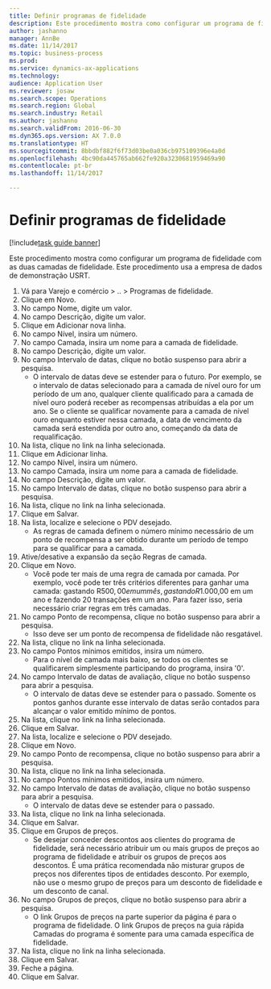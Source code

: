 ```yaml
--- 
title: Definir programas de fidelidade
description: Este procedimento mostra como configurar um programa de fidelidade com as duas camadas de fidelidade.
author: jashanno
manager: AnnBe
ms.date: 11/14/2017
ms.topic: business-process
ms.prod: 
ms.service: dynamics-ax-applications
ms.technology: 
audience: Application User
ms.reviewer: josaw
ms.search.scope: Operations
ms.search.region: Global
ms.search.industry: Retail
ms.author: jashanno
ms.search.validFrom: 2016-06-30
ms.dyn365.ops.version: AX 7.0.0
ms.translationtype: HT
ms.sourcegitcommit: 8bbdbf882f6f73d03be0a036cb975109396e4a0d
ms.openlocfilehash: 4bc90da445765ab662fe920a3230681959469a90
ms.contentlocale: pt-br
ms.lasthandoff: 11/14/2017

---
```

# <a name="define-loyalty-programs"></a>Definir programas de fidelidade

[!include[task guide banner](../includes/task-guide-banner.md)]

Este procedimento mostra como configurar um programa de fidelidade com as duas camadas de fidelidade. Este procedimento usa a empresa de dados de demonstração USRT.

1. Vá para Varejo e comércio > .. > Programas de fidelidade.
2. Clique em Novo.
3. No campo Nome, digite um valor.
4. No campo Descrição, digite um valor.
5. Clique em Adicionar nova linha.
6. No campo Nível, insira um número.
7. No campo Camada, insira um nome para a camada de fidelidade.
8. No campo Descrição, digite um valor.
9. No campo Intervalo de datas, clique no botão suspenso para abrir a pesquisa.
    * O intervalo de datas deve se estender para o futuro. Por exemplo, se o intervalo de datas selecionado para a camada de nível ouro for um período de um ano, qualquer cliente qualificado para a camada de nível ouro poderá receber as recompensas atribuídas a ela por um ano. Se o cliente se qualificar novamente para a camada de nível ouro enquanto estiver nessa camada, a data de vencimento da camada será estendida por outro ano, começando da data de requalificação.  
10. Na lista, clique no link na linha selecionada.
11. Clique em Adicionar linha.
12. No campo Nível, insira um número.
13. No campo Camada, insira um nome para a camada de fidelidade.
14. No campo Descrição, digite um valor.
15. No campo Intervalo de datas, clique no botão suspenso para abrir a pesquisa.
16. Na lista, clique no link na linha selecionada.
17. Clique em Salvar.
18. Na lista, localize e selecione o PDV desejado.
    * As regras de camada definem o número mínimo necessário de um ponto de recompensa a ser obtido durante um período de tempo para se qualificar para a camada.  
19. Ative/desative a expansão da seção Regras de camada.
20. Clique em Novo.
    * Você pode ter mais de uma regra de camada por camada. Por exemplo, você pode ter três critérios diferentes para ganhar uma camada: gastando R$500,00 em um mês, gastando R$1.000,00 em um ano e fazendo 20 transações em um ano. Para fazer isso, seria necessário criar regras em três camadas.  
21. No campo Ponto de recompensa, clique no botão suspenso para abrir a pesquisa.
    * Isso deve ser um ponto de recompensa de fidelidade não resgatável.  
22. Na lista, clique no link na linha selecionada.
23. No campo Pontos mínimos emitidos, insira um número.
    * Para o nível de camada mais baixo, se todos os clientes se qualificarem simplesmente participando do programa, insira '0'.  
24. No campo Intervalo de datas de avaliação, clique no botão suspenso para abrir a pesquisa.
    * O intervalo de datas deve se estender para o passado. Somente os pontos ganhos durante esse intervalo de datas serão contados para alcançar o valor emitido mínimo de pontos.  
25. Na lista, clique no link na linha selecionada.
26. Clique em Salvar.
27. Na lista, localize e selecione o PDV desejado.
28. Clique em Novo.
29. No campo Ponto de recompensa, clique no botão suspenso para abrir a pesquisa.
30. Na lista, clique no link na linha selecionada.
31. No campo Pontos mínimos emitidos, insira um número.
32. No campo Intervalo de datas de avaliação, clique no botão suspenso para abrir a pesquisa.
    * O intervalo de datas deve se estender para o passado.  
33. Na lista, clique no link na linha selecionada.
34. Clique em Salvar.
35. Clique em Grupos de preços.
    * Se desejar conceder descontos aos clientes do programa de fidelidade, será necessário atribuir um ou mais grupos de preços ao programa de fidelidade e atribuir os grupos de preços aos descontos. É uma prática recomendada não misturar grupos de preços nos diferentes tipos de entidades desconto.  Por exemplo, não use o mesmo grupo de preços para um desconto de fidelidade e um desconto de canal.  
36. No campo Grupos de preços, clique no botão suspenso para abrir a pesquisa.
    * O link Grupos de preços na parte superior da página é para o programa de fidelidade. O link Grupos de preços na guia rápida Camadas do programa é somente para uma camada específica de fidelidade.  
37. Na lista, clique no link na linha selecionada.
38. Clique em Salvar.
39. Feche a página.
40. Clique em Salvar.


